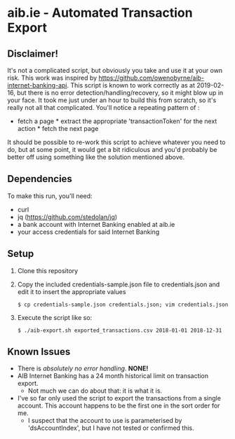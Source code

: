 # aib.ie - Automated Transaction Export

## Disclaimer!
It's not a complicated script, but obviously you take and use it at your own risk. This work was inspired by https://github.com/owenobyrne/aib-internet-banking-api. This script is known to work correctly as at 2019-02-16, but there is no error detection/handling/recovery, so it might blow up in your face. It took me just under an hour to build this from scratch, so it's really not all that complicated. You'll notice a repeating pattern of :
   * fetch a page 
    * extract the appropriate 'transactionToken' for the next action
    * fetch the next page

It should be possible to re-work this script to achieve whatever you need to do, but at some point, it would get a bit ridiculous and you'd probably be better off using something like the solution mentioned above. 

## Dependencies
To make this run, you'll need:
 * curl
 * jq (https://github.com/stedolan/jq)
 * a bank account with Internet Banking enabled at aib.ie
 * your access credentials for said Internet Banking

## Setup
1. Clone this repository
2. Copy the included credentials-sample.json file to credentials.json and edit it to insert the appropriate values
	
	`$ cp credentials-sample.json credentials.json; vim credentials.json`
3. Execute the script like so:
	
	`$ ./aib-export.sh exported_transactions.csv 2018-01-01 2018-12-31`

## Known Issues
 * There is *absolutely no error handling*. **NONE!**
 * AIB Internet Banking has a 24 month historical limit on transaction export.
	 * Not much we can do about that: it is what it is.
 * I've so far only used the script to export the transactions from a single account. This account happens to be the first one in the sort order for me.
	 * I suspect that the account to use is parameterised by 'dsAccountIndex', but I have not tested or confirmed this.